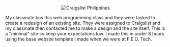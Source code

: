 <p align="center">
	<img src="https://4.bp.blogspot.com/-fpqqxYT2EG0/WWvJXy09ZGI/AAAAAAAAA84/uVHqvn8WHLMS2aVJw7Nvg8hUOXZXK82OwCLcBGAs/s500/craigslist-logo-purple.png" alt="Craigslist Philippines" title="Craigslist Philippines logo"/>
</p>

My classmate has this web programming class and they were tasked to create a redesign of an existing site. They were assigned to Craigslist and my classmate then contacted me to make a design and the site itself. This is a "minimal" site so keep your expectations low. I made this in under 8 hours using the base website template I made when we were at F.E.U. Tech.
